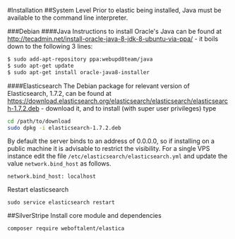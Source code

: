 #Installation
##System Level
Prior to elastic being installed, Java must be available to the command line interpreter.

###Debian
####Java
Instructions to install Oracle's Java can be found at http://tecadmin.net/install-oracle-java-8-jdk-8-ubuntu-via-ppa/ - it boils down to the following 3 lines:

```bash
$ sudo add-apt-repository ppa:webupd8team/java
$ sudo apt-get update
$ sudo apt-get install oracle-java8-installer
```

####Elasticsearch
The Debian package for relevant version of Elasticsearch, 1.7.2, can be found at
https://download.elasticsearch.org/elasticsearch/elasticsearch/elasticsearch-1.7.2.deb - download
it, and to install (with super user privileges) type
```bash
cd /path/to/download
sudo dpkg -i elasticsearch-1.7.2.deb
```

By default the server binds to an address of 0.0.0.0, so if installing on a
public machine it is advisable to restrict the visibility.  For a single
VPS instance edit the file `/etc/elasticsearch/elasticsearch.yml` and update the
value `network.bind_host` as follows.

```
network.bind_host: localhost
```
Restart elasticsearch
```
sudo service elasticsearch restart
```

##SilverStripe
Install core module and dependencies
```bash
composer require weboftalent/elastica
```
